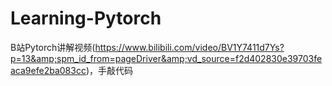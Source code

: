 # Learning-Pytorch
B站Pytorch讲解视频(https://www.bilibili.com/video/BV1Y7411d7Ys?p=13&amp;spm_id_from=pageDriver&amp;vd_source=f2d402830e39703feaca9efe2ba083cc)，手敲代码
